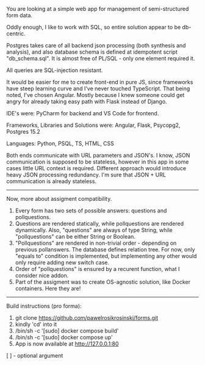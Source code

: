 You are looking at a simple web app for management of semi-structured form data.

Oddly enough, I like to work with SQL, so entire solution appear to be db-centric.

Postgres takes care of all backend json processing (both synthesis and analysis), and also database schema is defined at idempotent script "db_schema.sql". It is almost free of PL/SQL - only one element required it.

All queries are SQL-injection resistant.

It would be easier for me to create front-end in pure JS, since frameworks have steep learning curve and I've never touched TypeScript.
That being noted, I've chosen Angular. Mostly because I knew someone could get angry for already taking easy path with Flask instead of Django.

IDE's were: PyCharm for backend and VS Code for frontend.

Frameworks, Libraries and Solutions were: Angular, Flask, Psycopg2, Postgres 15.2

Languages: Python, PSQL, TS, HTML, CSS

Both ends communicate with URL parameters and JSON's. I know, JSON communication is supposed to be stateless, however in this app in some cases little URL context is required. Different approach would introduce heavy JSON processing redundancy.
I'm sure that JSON + URL communication is already stateless.

---

Now, more about assigment compatibility.

1. Every form has two sets of possible answers: questions and pollquestions.
2. Questions are rendered statically, while pollquestions are rendered dynamically. Also, "questions" are always of type String, while "pollquestions" can be either String or Boolean.
3. "Pollquestions" are rendered in non-trivial order - depending on previous pollanswers. The database defines relation tree. For now, only "equals to" condition is implemented, but implementing any other would only require adding new switch case.
4. Order of "pollquestions" is ensured by a recurent function, what I consider nice addon.
5. Part of the assigment was to create OS-agnostic solution, like Docker containers. Here they are!

---

Build instructions (pro forma):

1. git clone https://github.com/pawelrosikrosinski/forms.git
2. kindly 'cd' into it
3. /bin/sh -c '[sudo] docker compose build'
4. /bin/sh -c '[sudo] docker compose up'
5. App is now available at http://127.0.0.1:80

[ ] - optional argument
